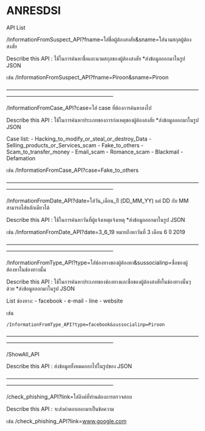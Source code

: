 # ANRESDSI

API List

/InformationFromSuspect_API?fname=ใส่ชื่อผู้ต้องสงสัย&sname=ใส่นามสกุลผู้ต้องสงสัย

Describe this API :
	ใช้ในการค้นหาชื่อและนามสกุลของผู้ต้องสงสัย 
		*ส่งข้อมูลออกมาในรูป JSON 

เช่น
	/InformationFromSuspect_API?fname=Piroon&sname=Piroon

————————————————————————————————————————————————————————

/InformationFromCase_API?case=ใส่ case ที่ต้องการค้นหาลงไป

Describe this API :
	ใช้ในการค้นหาประเภทของการก่อเหตุของผู้ต้องสงสัย 
		*ส่งข้อมูลออกมาในรูป JSON 

Case list:
	-	Hacking_to_modify_or_steal_or_destroy_Data
	-	Selling_products_or_Services_scam
	-	Fake_to_others
	-	Scam_to_transfer_money
	-	Email_scam
	-	Romance_scam
	-	Blackmail
	-	Defamation

เช่น
	/InformationFromCase_API?case=Fake_to_others

————————————————————————————————————————————————————————

/InformationFromDate_API?date=ใส่วัน_เดือน_ปี (DD_MM_YY) แต่ DD กับ MM สามารถใส่หลักเดียวได้

Describe this API :
	ใช้ในการค้นหาวันที่ผู้แจ้งเหตุแจ้งเหตุ
		*ส่งข้อมูลออกมาในรูป JSON 

เช่น
	/InformationFromDate_API?date=3_6_19 หมายถึงหาวันที่ 3 เดือน 6 ปี 2019

————————————————————————————————————————————————————————

/InformationFromType_API?type=ใส่ช่องทางของผู้ต้องหา&sussocialinp=ชื่อของผู้ต้องหาในช่องทางนั้น

Describe this API :
	ใช้ในการค้นหาประเภทของช่องทางและชื่อของผู้ต้องสงสัยในช่องทางนั้นๆด้วย
		*ส่งข้อมูลออกมาในรูป JSON 

List ช่องทาง:
	-	facebook
	-	e-mail
	-	line
	-	website

เช่น

	/InformationFromType_API?type=facebook&sussocialinp=Piroon

————————————————————————————————————————————————————————

/ShowAll_API

Describe this API :
	ส่งข้อมูลทั้งหมดออกไปในรูปของ JSON

————————————————————————————————————————————————————————

/check_phishing_API?link=ใส่ลิงค์ที่ท่านต้องการตรวจสอบ

Describe this API :
	จะส่งคำตอบออกมาเป็นข้อความ

เช่น
	/check_phishing_API?link=www.google.com





